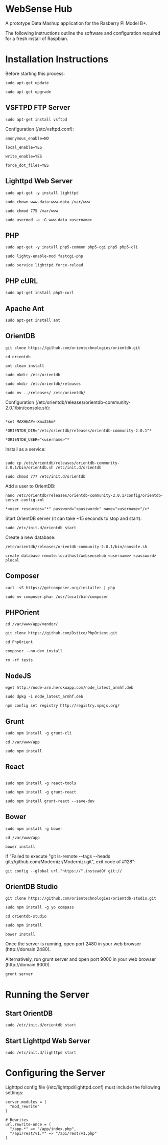 # WebSense Hub
A prototype Data Mashup application for the Rasberry Pi Model B+.

The following instructions outline the software and configuration required for a fresh install of Raspbian.

# Installation Instructions #

Before starting this process:

```
sudo apt-get update

sudo apt-get upgrade
```

## VSFTPD FTP Server ##

```
sudo apt-get install vsftpd
```

Configuration (/etc/vsftpd.conf):
```
anonymous_enable=NO

local_enable=YES

write_enable=YES

force_dot_files=YES
```

## Lighttpd Web Server ##

```
sudo apt-get -y install lighttpd

sudo chown www-data:www-data /var/www

sudo chmod 775 /var/www

sudo usermod -a -G www-data <username>
```

## PHP ##

```
sudo apt-get -y install php5-common php5-cgi php5 php5-cli

sudo lighty-enable-mod fastcgi-php

sudo service lighttpd force-reload
```

## PHP cURL ##

```
sudo apt-get install php5-curl
```

## Apache Ant ##

```
sudo apt-get install ant
```

## OrientDB ##

```
git clone https://github.com/orientechnologies/orientdb.git

cd orientdb

ant clean install

sudo mkdir /etc/orientdb

sudo mkdir /etc/orientdb/releases

sudo mv ../releases/ /etc/orientdb/

```

Configuration (/etc/orientdb/releases/orientdb-community-2.0.1/bin/console.sh):

```

*set MAXHEAP=-Xmx256m*

*ORIENTDB_DIR="/etc/orientdb/releases/orientdb-community-2.0.1"*

*ORIENTDB_USER="<username>"*

```

Install as a service:

```

sudo cp /etc/orientdb/releases/orientdb-community-2.0.1/bin/orientdb.sh /etc/init.d/orientdb

sudo chmod 777 /etc/init.d/orientdb

```

Add a user to OrientDB:

```
nano /etc/orientdb/releases/orientdb-community-2.0.1/config/orientdb-server-config.xml

*<user resources="*" password="<password>" name="<username>"/>*
```

Start OrientDB server (it can take ~15 seconds to stop and start):

```
sudo /etc/init.d/orientdb start
```

Create a new database:

```
/etc/orientdb/releases/orientdb-community-2.0.1/bin/console.sh

create database remote:localhost/websensehub <username> <password> plocal
```

## Composer ##

```
curl -sS https://getcomposer.org/installer | php

sudo mv composer.phar /usr/local/bin/composer
```

## PHPOrient ##

```
cd /var/www/app/vendor/

git clone https://github.com/Ostico/PhpOrient.git

cd PhpOrient

composer --no-dev install

rm -rf tests
```

## NodeJS ##

```
wget http://node-arm.herokuapp.com/node_latest_armhf.deb

sudo dpkg -i node_latest_armhf.deb

npm config set registry http://registry.npmjs.org/
```

## Grunt ##

```
sudo npm install -g grunt-cli

cd /var/www/app

sudo npm install

```

## React ##

```

sudo npm install -g react-tools

sudo npm install -g grunt-react

sudo npm install grunt-react --save-dev

```

## Bower  ##

```
sudo npm install -g bower

cd /var/www/app

bower install
```

If "Failed to execute "git ls-remote --tags --heads git://github.com/Modernizr/Modernizr.git", exit code of #128":

```
git config --global url."https://".insteadOf git://
```

## OrientDB Studio ##

```
git clone https://github.com/orientechnologies/orientdb-studio.git

sudo npm install -g yo compass

cd orientdb-studio

sudo npm install

bower install
```

Once the server is running, open port 2480 in your web browser (http://domain:2480).

Alternatively, run grunt server and open port 9000 in your web browser (http://domain:9000).

```
grunt server
```

# Running the Server #

## Start OrientDB ##

```
sudo /etc/init.d/orientdb start
```

## Start Lighttpd Web Server ##

```
sudo /etc/init.d/lighttpd start
```

# Configuring the Server #

Lighttpd config file (/etc/lighttpd/lighttpd.conf) must include the following settings:
```
server.modules = (
  "mod_rewrite"
)

# Rewrites
url.rewrite-once = (
  "/app.*" => "/app/index.php",
  "/api/rest/v1.*" => "/api/rest/v1.php"
)
```
